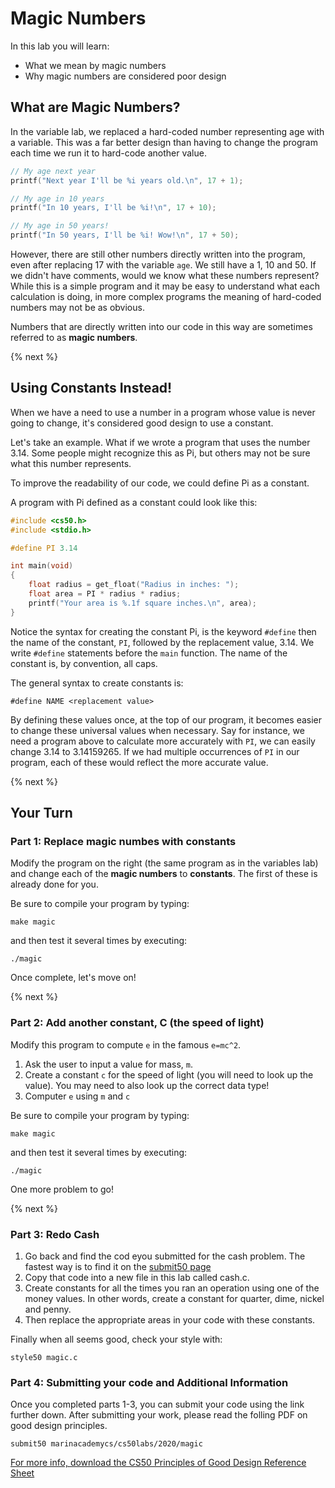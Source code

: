 # Magic Numbers

In this lab you will learn:

- What we mean by magic numbers
- Why magic numbers are considered poor design

## What are Magic Numbers?

In the variable lab, we replaced a hard-coded number representing age with a variable. This was a far better design than having to change the program each time we run it to hard-code another value.

```c
// My age next year
printf("Next year I'll be %i years old.\n", 17 + 1);

// My age in 10 years
printf("In 10 years, I'll be %i!\n", 17 + 10);

// My age in 50 years!
printf("In 50 years, I'll be %i! Wow!\n", 17 + 50);
```

However, there are still other numbers directly written into the program, even after replacing 17 with the variable `age`. We still have a 1, 10 and 50. If we didn't have comments, would we know what these numbers represent? While this is a simple program and it may be easy to understand what each calculation is doing, in more complex programs the meaning of hard-coded numbers may not be as obvious.

Numbers that are directly written into our code in this way are sometimes referred to as **magic numbers**.

{% next %}

## Using Constants Instead!

When we have a need to use a number in a program whose value is never going to change, it's considered good design to use a constant.

Let's take an example. What if we wrote a program that uses the number 3.14. Some people might recognize this as Pi, but others may not be sure what this number represents.

To improve the readability of our code, we could define Pi as a constant.

A program with Pi defined as a constant could look like this:

```c
#include <cs50.h>
#include <stdio.h>

#define PI 3.14

int main(void)
{
    float radius = get_float("Radius in inches: ");
    float area = PI * radius * radius;
    printf("Your area is %.1f square inches.\n", area);
}
```

Notice the syntax for creating the constant Pi, is the keyword `#define` then the name of the constant, `PI`, followed by the replacement value, 3.14. We write `#define` statements before the `main` function. The name of the constant is, by convention, all caps.

The general syntax to create constants is:

```
#define NAME <replacement value>
```

By defining these values once, at the top of our program, it becomes easier to change these universal values when necessary. Say for instance, we need a program above to calculate more accurately with `PI`, we can easily change 3.14 to 3.14159265. If we had multiple occurrences of `PI` in our program, each of these would reflect the more accurate value.

{% next %}

## Your Turn

### Part 1: Replace magic numbes with constants
Modify the program on the right (the same program as in the variables lab) and change each of the **magic numbers** to **constants**. The first of these is already done for you.


Be sure to compile your program by typing:

```
make magic
```

and then test it several times by executing:

```
./magic
```

Once complete, let's move on!

{% next %}

### Part 2: Add another constant, C (the speed of light)

Modify this program to compute `e` in the famous `e=mc^2`. 

1. Ask the user to input a value for mass, `m`. 
2. Create a constant `c` for the speed of light (you will need to look up the value). You may need to also look up the correct data type!
3. Computer `e` using `m` and `c`

Be sure to compile your program by typing:

```
make magic
```

and then test it several times by executing:

```
./magic
```

One more problem to go!

{% next %}

### Part 3: Redo Cash

1. Go back and find the cod eyou submitted for the cash problem. The fastest way is to find it on the [submit50 page](https://submit.cs50.io)
2. Copy that code into a new file in this lab called cash.c.
3. Create constants for all the times you ran an operation using one of the money values. In other words, create a constant for quarter, dime, nickel and penny. 
4. Then replace the appropriate areas in your code with these constants.

Finally when all seems good, check your style with:

```
style50 magic.c
```

### Part 4: Submitting your code and Additional Information

Once you completed parts 1-3, you can submit your code using the link further down. After submitting your work, please read the folling PDF on good design principles.

`submit50 marinacademycs/cs50labs/2020/magic`

[For more info, download the CS50 Principles of Good Design Reference Sheet](https://cs50.harvard.edu/ap/2020/assets/pdfs/principles_of_good_design.pdf)
